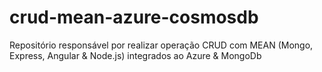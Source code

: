 # crud-mean-azure-cosmosdb
Repositório responsável por realizar operação CRUD com MEAN (Mongo, Express, Angular &amp; Node.js) integrados ao Azure &amp; MongoDb

